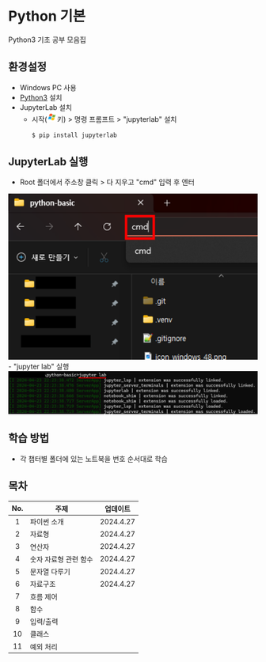 # Python 기본

Python3 기초 공부 모음집

## 환경설정
- Windows PC 사용
- [Python3](https://www.python.org/downloads/) 설치
- JupyterLab 설치
  - 시작(<img src="icon_windows_48.png" width="20" height="20"/>키) > 명령 프롬프트 > "jupyterlab" 설치
    ```bash
    $ pip install jupyterlab
    ```

## JupyterLab 실행
- Root 폴더에서 주소창 클릭 > 다 지우고 "cmd" 입력 후 엔터
<img src="img_guide_1.png"/>
- "jupyter lab" 실행
<img src="img_guide_2.png"/>

## 학습 방법
- 각 챕터별 폴더에 있는 노트북을 번호 순서대로 학습

## 목차
|No.|주제|업데이트|
|:-:|---|---|
|1|파이썬 소개|2024.4.27|
|2|자료형|2024.4.27|
|3|연산자|2024.4.27|
|4|숫자 자료형 관련 함수|2024.4.27|
|5|문자열 다루기|2024.4.27|
|6|자료구조|2024.4.27|
|7|흐름 제어||
|8|함수||
|9|입력/출력||
|10|클래스||
|11|예외 처리||
